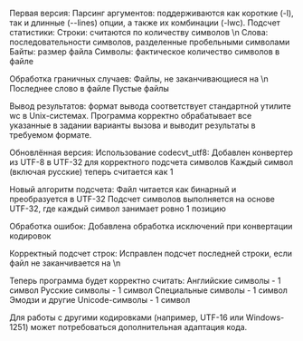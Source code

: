 Первая версия:
Парсинг аргументов: поддерживаются как короткие (-l), так и длинные (--lines) опции, а также их комбинации (-lwc).
Подсчет статистики:
	Строки: считаются по количеству символов \n
	Слова: последовательности символов, разделенные пробельными символами
	Байты: размер файла
	Символы: фактическое количество символов в файле

Обработка граничных случаев:
	Файлы, не заканчивающиеся на \n
	Последнее слово в файле
	Пустые файлы

Вывод результатов: формат вывода соответствует стандартной утилите wc в Unix-системах.
Программа корректно обрабатывает все указанные в задании варианты вызова и выводит результаты в требуемом формате.

Обновлённая версия:
Использование codecvt_utf8:
	Добавлен конвертер из UTF-8 в UTF-32 для корректного подсчета символов
	Каждый символ (включая русские) теперь считается как 1

Новый алгоритм подсчета:
	Файл читается как бинарный и преобразуется в UTF-32
	Подсчет символов выполняется на основе UTF-32, где каждый символ занимает ровно 1 позицию

Обработка ошибок:
	Добавлена обработка исключений при конвертации кодировок

Корректный подсчет строк:
	Исправлен подсчет последней строки, если файл не заканчивается на \n

Теперь программа будет корректно считать:
	Английские символы - 1 символ
	Русские символы - 1 символ
	Специальные символы - 1 символ
	Эмодзи и другие Unicode-символы - 1 символ

Для работы с другими кодировками (например, UTF-16 или Windows-1251) может потребоваться дополнительная адаптация кода.